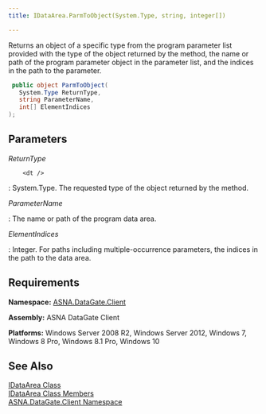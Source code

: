 ```yaml
---
title: IDataArea.ParmToObject(System.Type, string, integer[])

---
```


Returns an object of a specific type from the program parameter list provided with the type of the object returned by the method, the name or path of the program parameter object in the parameter list, and the indices in the path to the parameter.

```cs
 public object ParmToObject(
   System.Type ReturnType,
   string ParameterName,
   int[] ElementIndices
);
```


## Parameters



 *ReturnType* 

        <dt />
: 	System.Type.  The requested type of the object returned by the method. 

 *ParameterName* 

: 			The name or path of the program data area. 

 *ElementIndices* 

: 					Integer. For paths including multiple-occurrence parameters, the indices in the 
											path to the data area. 


## Requirements

**Namespace:** [ASNA.DataGate.Client](datagate-client-namespace.html) 

**Assembly:** ASNA DataGate Client

**Platforms:** Windows Server 2008 R2, Windows Server 2012, Windows 7, Windows 8 Pro, Windows 8.1 Pro, Windows 10
## See Also


[IDataArea Class](idataarea-class.html)
      <br />
[IDataArea Class Members](dcsIDataAreaMembers.html)
      <br />
[ASNA.DataGate.Client Namespace](datagate-client-namespace.html)

